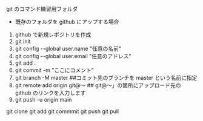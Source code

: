 git のコマンド練習用フォルダ

- 既存のフォルダを github にアップする場合

1. github で新規レポジトリを作成
2. git init
3. git config --global user.name "任意の名前"
4. git config --global user.email "任意のアドレス"
5. git add .
6. git commit -m "ここにコメント"
7. git branch -M master ##コミット先のブランチを master という名前に指定
8. git remote add origin git@〜 ## git@〜」の箇所にアップロード先の github のリンクを入力します
9. git push -u origin main

git clone
git add
git commmit
git push
git pull
